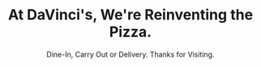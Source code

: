---
layout: default
title: At DaVinci's, We're Reinventing the Pizza.
subtitle: Dine-In, Carry Out or Delivery. Thanks for Visiting.
specials: 
  test: Spectrum Band Plan (1850 - 1990 MHz) for Broadband PCS Use
  items:
    - desc: 1 Large 1 Topping Pizza &amp; 20 Wings
      price: 22.99
    - desc: 1 Large 1 Topping Pizza &amp; 30 Wings
      price: 27.99
    - desc: 1 Large 2 Topping Pizza, 10 Wings &amp; Large Breadsticks
      price: 21.99
    - desc: 1 Large 2 Topping Pizza &amp; 10 Wings
      price: 18.99
---